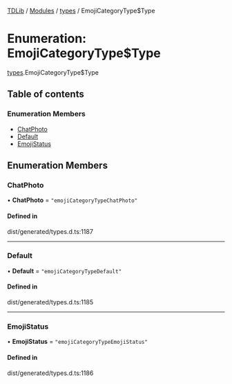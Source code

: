 [TDLib](../README.md) / [Modules](../modules.md) / [types](../modules/types.md) / EmojiCategoryType$Type

# Enumeration: EmojiCategoryType$Type

[types](../modules/types.md).EmojiCategoryType$Type

## Table of contents

### Enumeration Members

- [ChatPhoto](types.EmojiCategoryType_Type.md#chatphoto)
- [Default](types.EmojiCategoryType_Type.md#default)
- [EmojiStatus](types.EmojiCategoryType_Type.md#emojistatus)

## Enumeration Members

### ChatPhoto

• **ChatPhoto** = ``"emojiCategoryTypeChatPhoto"``

#### Defined in

dist/generated/types.d.ts:1187

___

### Default

• **Default** = ``"emojiCategoryTypeDefault"``

#### Defined in

dist/generated/types.d.ts:1185

___

### EmojiStatus

• **EmojiStatus** = ``"emojiCategoryTypeEmojiStatus"``

#### Defined in

dist/generated/types.d.ts:1186

